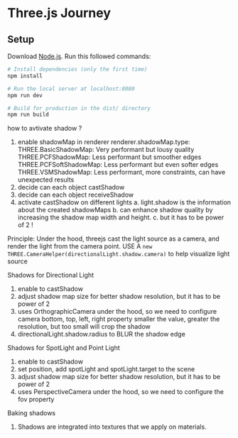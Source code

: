 # Three.js Journey

## Setup
Download [Node.js](https://nodejs.org/en/download/).
Run this followed commands:

``` bash
# Install dependencies (only the first time)
npm install

# Run the local server at localhost:8080
npm run dev

# Build for production in the dist/ directory
npm run build
```

how to avtivate shadow ?
1. enable shadowMap in renderer
   renderer.shadowMap.type: 
      THREE.BasicShadowMap: Very performant but lousy quality
      THREE.PCFShadowMap: Less performant but smoother edges
      THREE.PCFSoftShadowMap: Less performant but even softer edges
      THREE.VSMShadowMap: Less performant, more constraints, can have unexpected results
2. decide can each object castShadow
3. decide can each object receiveShadow
4. activate castShadow on different lights
    a. light.shadow is the information about the created shadowMaps
   b. can enhance shadow quality by increasing the shadow map width and height.
    c. but it has to be power of 2 !

Principle:
    Under the hood, threejs cast the light source as a camera,
        and render the light from the camera point.
    USE A `new THREE.CameraHelper(directionalLight.shadow.camera)` to help visualize light source


Shadows for Directional Light
1. enable to castShadow
2. adjust shadow map size for better shadow resolution, but it has to be power of 2
3. uses OrthographicCamera under the hood, so we need to configure camera bottom, top, left, right property
   smaller the value, greater the resolution, but too small will crop the shadow
4. directionalLight.shadow.radius to BLUR the shadow edge


Shadows for SpotLight and Point Light
1. enable to castShadow
2. set position, add spotLight and spotLight.target to the scene
3. adjust shadow map size for better shadow resolution, but it has to be power of 2
4. uses PerspectiveCamera under the hood, so we need to configure the fov property



Baking shadows 
1. Shadows are integrated into textures that we apply on materials.


